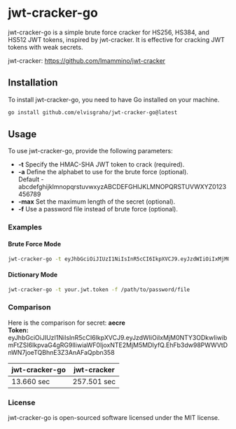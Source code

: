 # jwt-cracker-go

jwt-cracker-go is a simple brute force cracker for HS256, HS384, and HS512 JWT tokens, inspired by jwt-cracker. It is effective for cracking JWT tokens with weak secrets.

jwt-cracker: <https://github.com/lmammino/jwt-cracker>

## Installation

To install jwt-cracker-go, you need to have Go installed on your machine.

```sh
go install github.com/elvisgraho/jwt-cracker-go@latest
```

## Usage

To use jwt-cracker-go, provide the following parameters:

* **-t** Specify the HMAC-SHA JWT token to crack (required).
* **-a** Define the alphabet to use for the brute force (optional).  
    Default - abcdefghijklmnopqrstuvwxyzABCDEFGHIJKLMNOPQRSTUVWXYZ0123456789
* **-max** Set the maximum length of the secret (optional).
* **-f** Use a password file instead of brute force (optional).

### Examples

#### Brute Force Mode

```sh
jwt-cracker-go -t eyJhbGciOiJIUzI1NiIsInR5cCI6IkpXVCJ9.eyJzdWIiOiIxMjM0NTY3ODkwIiwibmFtZSI6IkpvaG4gRG9lIiwiaWF0IjoxNTE2MjM5MDIyfQ.5mhBHqs5_DTLdINd9p5m7ZJ6XD0Xc55kIaCRY5r6HRA -a "abcdefghijklmnopqrstuvwxyz" -max 8
```

#### Dictionary Mode

```sh
jwt-cracker-go -t your.jwt.token -f /path/to/password/file
```

### Comparison

Here is the comparison for secret: **aecre**  
**Token:** eyJhbGciOiJIUzI1NiIsInR5cCI6IkpXVCJ9.eyJzdWIiOiIxMjM0NTY3ODkwIiwibmFtZSI6IkpvaG4gRG9lIiwiaWF0IjoxNTE2MjM5MDIyfQ.EhFb3dw98PWWVtDnWN7joeTQBhnE3Z3AnAFaQpbn358

| jwt-cracker-go  | jwt-cracker |
| ------------- | ------------- |
| 13.660 sec  | 257.501 sec  |

### License

jwt-cracker-go is open-sourced software licensed under the MIT license.
